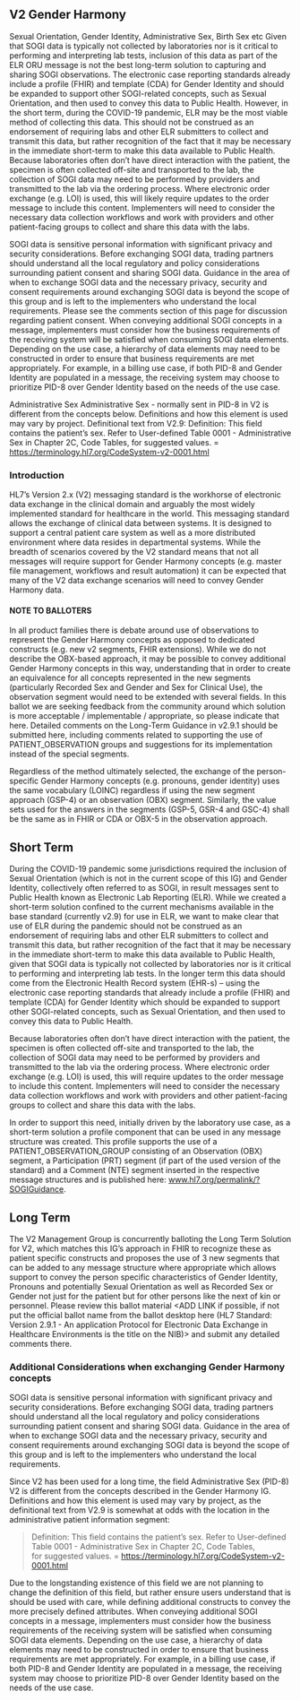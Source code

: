 ## V2 Gender Harmony
Sexual Orientation, Gender Identity, Administrative Sex, Birth Sex etc
Given that SOGI data is typically not collected by laboratories nor is it critical to performing and interpreting lab tests, inclusion of this data as part of the ELR ORU message is not the best long-term solution to capturing and sharing SOGI observations.
The electronic case reporting standards already include a profile (FHIR) and template (CDA) for Gender Identity and should be expanded to support other SOGI-related concepts, such as Sexual Orientation, and then used to convey this data to Public Health.
However, in the short term, during the COVID-19 pandemic, ELR may be the most viable method of collecting this data. This should not be construed as an endorsement of requiring labs and other ELR submitters to collect and transmit this data, but rather recognition of the fact that it may be necessary in the immediate short-term to make this data available to Public Health.
Because laboratories often don’t have direct interaction with the patient, the specimen is often collected off-site and transported to the lab, the collection of SOGI data may need to be performed by providers and transmitted to the lab via the ordering process. Where electronic order exchange (e.g. LOI) is used, this will likely require updates to the order message to include this content. Implementers will need to consider the necessary data collection workflows and work with providers and other patient-facing groups to collect and share this data with the labs.

SOGI data is sensitive personal information with significant privacy and security considerations. Before exchanging SOGI data, trading partners should understand all the local regulatory and policy considerations surrounding patient consent and sharing SOGI data. Guidance in the area of when to exchange SOGI data and the necessary privacy, security and consent requirements around exchanging SOGI data is beyond the scope of this group and is left to the implementers who understand the local requirements. Please see the comments section of this page for discussion regarding patient consent.
When conveying additional SOGI concepts in a message, implementers must consider how the business requirements of the receiving system will be satisfied when consuming SOGI data elements. Depending on the use case, a hierarchy of data elements may need to be constructed in order to ensure that business requirements are met appropriately. For example, in a billing use case, if both PID-8 and Gender Identity are populated in a message, the receiving system may choose to prioritize PID-8 over Gender Identity based on the needs of the use case.

Administrative Sex Administrative Sex - normally sent in PID-8 in V2 is different from the concepts below. Definitions and how this element is used may vary by project.
Definitional text from V2.9:
Definition: This field contains the patient’s sex. Refer to User-defined Table 0001 - Administrative Sex in Chapter 2C, Code Tables, for suggested values. = https://terminology.hl7.org/CodeSystem-v2-0001.html

### Introduction

HL7’s Version 2.x (V2) messaging standard is the workhorse of electronic data exchange in the clinical domain and arguably the most widely implemented standard for healthcare in the world. This messaging standard allows the exchange of clinical data between systems. It is designed to support a central patient care system as well as a more distributed environment where data resides in departmental systems. While the breadth of scenarios covered by the V2 standard means that not all messages will require support for Gender Harmony concepts (e.g. master file management, workflows and result automation) it can be expected that many of the V2 data exchange scenarios will need to convey Gender Harmony data.

#### NOTE TO BALLOTERS
In all product families there is debate around use of observations to represent the Gender Harmony concepts as opposed to dedicated constructs (e.g. new v2 segments, FHIR extensions). While we do not describe the OBX-based approach, it may be possible to convey additional Gender Harmony concepts in this way, understanding that in order to create an equivalence for all concepts represented in the new segments (particularly Recorded Sex and Gender and Sex for Clinical Use), the observation segment would need to be extended with several fields. In this ballot we are seeking feedback from the community around which solution is more acceptable / implementable / appropriate, so please indicate that here. Detailed comments on the Long-Term Guidance in v2.9.1 should be submitted here, including comments related to supporting the use of PATIENT_OBSERVATION groups and suggestions for its implementation instead of the special segments. 

Regardless of the method ultimately selected, the exchange of the person-specific Gender Harmony concepts (e.g. pronouns, gender identity) uses the same vocabulary (LOINC) regardless if using the new segment approach (GSP-4) or an observation (OBX) segment. Similarly, the value sets used for the answers in the segments (GSP-5, GSR-4 and GSC-4) shall be the same as in FHIR or CDA or OBX-5 in the observation approach.


## Short Term 

During the COVID-19 pandemic some jurisdictions required the inclusion of Sexual Orientation (which is not in the current scope of this IG) and Gender Identity, collectively often referred to as SOGI, in result messages sent to Public Health known as Electronic Lab Reporting (ELR). While we created a short-term solution confined to the current mechanisms available in the base standard (currently v2.9) for use in ELR, we want to make clear that use of ELR during the pandemic should not be construed as an endorsement of requiring labs and other ELR submitters to collect and transmit this data, but rather recognition of the fact that it may be necessary in the immediate short-term to make this data available to Public Health, given that SOGI data is typically not collected by laboratories nor is it critical to performing and interpreting lab tests. In the longer term this data should come from the Electronic Health Record system (EHR-s) – using the electronic case reporting standards that already include a profile (FHIR) and template (CDA) for Gender Identity which should be expanded to support other SOGI-related concepts, such as Sexual Orientation, and then used to convey this data to Public Health.

Because laboratories often don’t have direct interaction with the patient, the specimen is often collected off-site and transported to the lab, the collection of SOGI data may need to be performed by providers and transmitted to the lab via the ordering process. Where electronic order exchange (e.g. LOI) is used, this will require updates to the order message to include this content. Implementers will need to consider the necessary data collection workflows and work with providers and other patient-facing groups to collect and share this data with the labs.

In order to support this need, initially driven by the laboratory use case, as a short-term solution a profile component that can be used in any message structure was created. This profile supports the use of a PATIENT_OBSERVATION_GROUP consisting of an Observation (OBX) segment, a Participation (PRT) segment (if part of the used version of the standard) and a Comment (NTE) segment inserted in the respective message structures and is published here: www.hl7.org/permalink/?SOGIGuidance.


## Long Term

The V2 Management Group is concurrently balloting the Long Term Solution for V2, which matches this IG’s approach in FHIR to recognize these as patient specific constructs and proposes the use of 3 new segments that can be added to any message structure where appropriate which allows support to convey the person specific characteristics of Gender Identity, Pronouns and potentially Sexual Orientation as well as Recorded Sex or Gender not just for the patient but for other persons like the next of kin or personnel. Please review this ballot material <ADD LINK if possible, if not put the official ballot name from the ballot desktop here (HL7 Standard: Version 2.9.1 - An application Protocol for Electronic Data Exchange in Healthcare Environments is the title on the NIB)> and submit any detailed comments there. 

### Additional Considerations when exchanging Gender Harmony concepts

SOGI data is sensitive personal information with significant privacy and security considerations. Before exchanging SOGI data, trading partners should understand all the local regulatory and policy considerations surrounding patient consent and sharing SOGI data. Guidance in the area of when to exchange SOGI data and the necessary privacy, security and consent requirements around exchanging SOGI data is beyond the scope of this group and is left to the implementers who understand the local requirements. 

Since V2 has been used for a long time, the field Administrative Sex (PID-8) V2 is different from the concepts described in the Gender Harmony IG. Definitions and how this element is used may vary by project, as the definitional text from V2.9 is somewhat at odds with the location in the administrative patient information segment:

> Definition: This field contains the patient’s sex. Refer to User-defined Table 0001 - Administrative Sex in Chapter 2C, Code Tables,  
> for suggested values. = https://terminology.hl7.org/CodeSystem-v2-0001.html

Due to the longstanding existence of this field we are not planning to change the definition of this field, but rather ensure users understand that is should be used with care, while defining additional constructs to convey the more precisely defined attributes. 
When conveying additional SOGI concepts in a message, implementers must consider how the business requirements of the receiving system will be satisfied when consuming SOGI data elements. Depending on the use case, a hierarchy of data elements may need to be constructed in order to ensure that business requirements are met appropriately. For example, in a billing use case, if both PID-8 and Gender Identity are populated in a message, the receiving system may choose to prioritize PID-8 over Gender Identity based on the needs of the use case.

